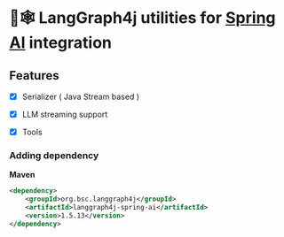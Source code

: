 # 🦜🕸️ LangGraph4j utilities for [Spring AI]  integration

## Features 

- [x] Serializer ( Java Stream based )
- [x] LLM streaming support
- [x] Tools


### Adding dependency 

**Maven**
```xml
<dependency>
    <groupId>org.bsc.langgraph4j</groupId>
    <artifactId>langgraph4j-spring-ai</artifactId>
    <version>1.5.13</version>
</dependency>
```

[Spring AI]: https://docs.spring.io/spring-ai/reference/index.html